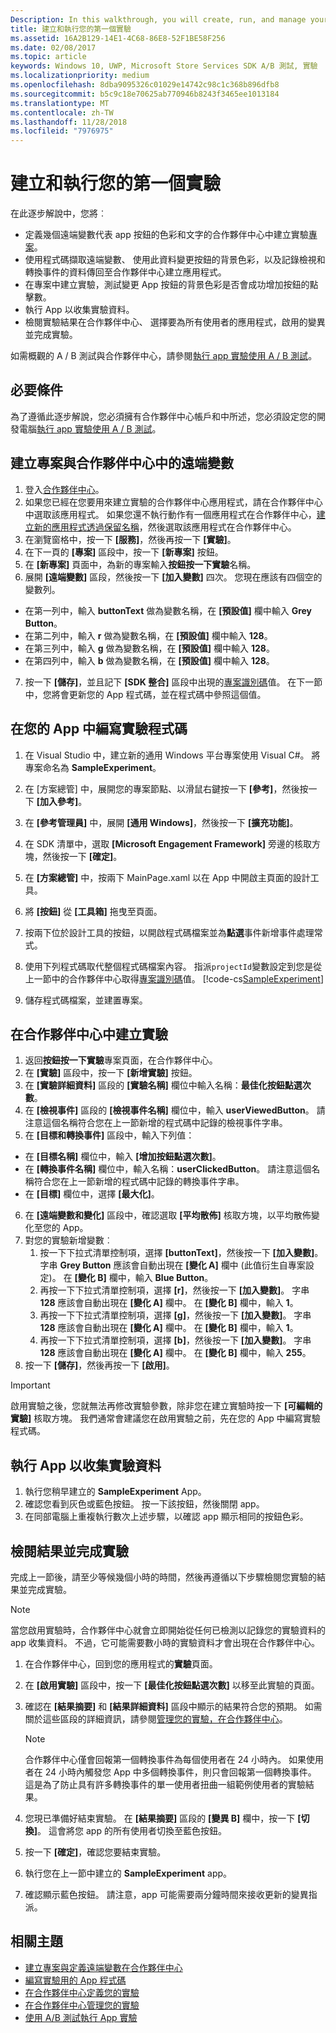 ```yaml
---
Description: In this walkthrough, you will create, run, and manage your first experiment with A/B testing.
title: 建立和執行您的第一個實驗
ms.assetid: 16A2B129-14E1-4C68-86E8-52F1BE58F256
ms.date: 02/08/2017
ms.topic: article
keywords: Windows 10, UWP, Microsoft Store Services SDK A/B 測試, 實驗
ms.localizationpriority: medium
ms.openlocfilehash: 8dba9095326c01029e14742c98c1c368b896dfb8
ms.sourcegitcommit: b5c9c18e70625ab770946b8243f3465ee1013184
ms.translationtype: MT
ms.contentlocale: zh-TW
ms.lasthandoff: 11/28/2018
ms.locfileid: "7976975"
---
```

# <a name="create-and-run-your-first-experiment"></a>建立和執行您的第一個實驗

在此逐步解說中，您將︰
* 定義幾個遠端變數代表 app 按鈕的色彩和文字的合作夥伴中心中建立實驗[專案](run-app-experiments-with-a-b-testing.md#terms)。
* 使用程式碼擷取遠端變數、 使用此資料變更按鈕的背景色彩，以及記錄檢視和轉換事件的資料傳回至合作夥伴中心建立應用程式。
* 在專案中建立實驗，測試變更 App 按鈕的背景色彩是否會成功增加按鈕的點擊數。
* 執行 App 以收集實驗資料。
* 檢閱實驗結果在合作夥伴中心、 選擇要為所有使用者的應用程式，啟用的變異並完成實驗。

如需概觀的 A / B 測試與合作夥伴中心，請參閱[執行 app 實驗使用 A / B 測試](run-app-experiments-with-a-b-testing.md)。

## <a name="prerequisites"></a>必要條件

為了遵循此逐步解說，您必須擁有合作夥伴中心帳戶和中所述，您必須設定您的開發電腦[執行 app 實驗使用 A / B 測試](run-app-experiments-with-a-b-testing.md)。

## <a name="create-a-project-with-remote-variables-in-partner-center"></a>建立專案與合作夥伴中心中的遠端變數

1. 登入[合作夥伴中心](https://partner.microsoft.com/dashboard)。
2. 如果您已經在您要用來建立實驗的合作夥伴中心應用程式，請在合作夥伴中心中選取該應用程式。 如果您還不執行動作有一個應用程式在合作夥伴中心，[建立新的應用程式透過保留名稱](../publish/create-your-app-by-reserving-a-name.md)，然後選取該應用程式在合作夥伴中心。
3. 在瀏覽窗格中，按一下 **\[服務\]**，然後再按一下 **\[實驗\]**。
4. 在下一頁的 **\[專案\]** 區段中，按一下 **\[新專案\]** 按鈕。
5. 在 **\[新專案\]** 頁面中，為新的專案輸入**按鈕按一下實驗**名稱。
6. 展開 **\[遠端變數\]** 區段，然後按一下 **\[加入變數\]** 四次。 您現在應該有四個空的變數列。
  * 在第一列中，輸入 **buttonText** 做為變數名稱，在 **\[預設值\]** 欄中輸入 **Grey Button**。
  * 在第二列中，輸入 **r** 做為變數名稱，在 **\[預設值\]** 欄中輸入 **128**。
  * 在第三列中，輸入 **g** 做為變數名稱，在 **\[預設值\]** 欄中輸入 **128**。
  * 在第四列中，輸入 **b** 做為變數名稱，在 **\[預設值\]** 欄中輸入 **128**。
7. 按一下 **\[儲存\]**，並且記下 **\[SDK 整合\]** 區段中出現的[專案識別碼](run-app-experiments-with-a-b-testing.md#terms)值。 在下一節中，您將會更新您的 App 程式碼，並在程式碼中參照這個值。

## <a name="code-the-experiment-in-your-app"></a>在您的 App 中編寫實驗程式碼

1. 在 Visual Studio 中，建立新的通用 Windows 平台專案使用 Visual C#。 將專案命名為 **SampleExperiment**。
2. 在 \[方案總管\] 中，展開您的專案節點、以滑鼠右鍵按一下 **\[參考\]**，然後按一下 **\[加入參考\]**。
3. 在 **\[參考管理員\]** 中，展開 **\[通用 Windows\]**，然後按一下 **\[擴充功能\]**。
4. 在 SDK 清單中，選取 **\[Microsoft Engagement Framework\]** 旁邊的核取方塊，然後按一下 **\[確定\]**。
5. 在 **\[方案總管\]** 中，按兩下 MainPage.xaml 以在 App 中開啟主頁面的設計工具。
6. 將 **\[按鈕\]**  從 **\[工具箱\]** 拖曳至頁面。
7. 按兩下位於設計工具的按鈕，以開啟程式碼檔案並為**點選**事件新增事件處理常式。  
8. 使用下列程式碼取代整個程式碼檔案內容。 指派```projectId```變數設定到您是從上一節中的合作夥伴中心取得[專案識別碼](run-app-experiments-with-a-b-testing.md#terms)值。
    [!code-cs[SampleExperiment](./code/StoreSDKSamples/cs/ExperimentPage.xaml.cs#SampleExperiment)]

9. 儲存程式碼檔案，並建置專案。

## <a name="create-the-experiment-in-partner-center"></a>在合作夥伴中心中建立實驗

1. 返回**按鈕按一下實驗**專案頁面，在合作夥伴中心。
2. 在 **\[實驗\]** 區段中，按一下 **\[新增實驗\]** 按鈕。
3. 在 **\[實驗詳細資料\]** 區段的 **\[實驗名稱\]** 欄位中輸入名稱：**最佳化按鈕點選次數**。
4. 在 **\[檢視事件\]** 區段的 **\[檢視事件名稱\]** 欄位中，輸入 **userViewedButton**。 請注意這個名稱符合您在上一節新增的程式碼中記錄的檢視事件字串。
5. 在 **\[目標和轉換事件\]** 區段中，輸入下列值：
  * 在 **\[目標名稱\]** 欄位中，輸入 **\[增加按鈕點選次數\]**。
  * 在 **\[轉換事件名稱\]** 欄位中，輸入名稱：**userClickedButton**。 請注意這個名稱符合您在上一節新增的程式碼中記錄的轉換事件字串。
  * 在 **\[目標\]** 欄位中，選擇 **\[最大化\]**。
6. 在 **\[遠端變數和變化\]** 區段中，確認選取 **\[平均散佈\]** 核取方塊，以平均散佈變化至您的 App。
7. 對您的實驗新增變數︰
    1. 按一下下拉式清單控制項，選擇 **\[buttonText\]**，然後按一下 **\[加入變數\]**。 字串 **Grey Button** 應該會自動出現在 **\[變化 A\]** 欄中 (此值衍生自專案設定)。 在 **\[變化 B\]** 欄中，輸入 **Blue Button**。
    2. 再按一下下拉式清單控制項，選擇 **\[r\]**，然後按一下 **\[加入變數\]**。 字串 **128** 應該會自動出現在 **\[變化 A\]** 欄中。 在 **\[變化 B\]** 欄中，輸入 **1**。
    3. 再按一下下拉式清單控制項，選擇 **\[g\]**，然後按一下 **\[加入變數\]**。 字串 **128** 應該會自動出現在 **\[變化 A\]** 欄中。 在 **\[變化 B\]** 欄中，輸入 **1**。  
    4. 再按一下下拉式清單控制項，選擇 **\[b\]**，然後按一下 **\[加入變數\]**。 字串 **128** 應該會自動出現在 **\[變化 A\]** 欄中。 在 **\[變化 B\]** 欄中，輸入 **255**。  
8. 按一下 **\[儲存\]**，然後再按一下 **\[啟用\]**。

> [!IMPORTANT]
> 啟用實驗之後，您就無法再修改實驗參數，除非您在建立實驗時按一下 **\[可編輯的實驗\]** 核取方塊。 我們通常會建議您在啟用實驗之前，先在您的 App 中編寫實驗程式碼。

## <a name="run-the-app-to-gather-experiment-data"></a>執行 App 以收集實驗資料

1. 執行您稍早建立的 **SampleExperiment** App。
2. 確認您看到灰色或藍色按鈕。 按一下該按鈕，然後關閉 app。
3. 在同部電腦上重複執行數次上述步驟，以確認 app 顯示相同的按鈕色彩。

## <a name="review-the-results-and-complete-the-experiment"></a>檢閱結果並完成實驗

完成上一節後，請至少等候幾個小時的時間，然後再遵循以下步驟檢閱您實驗的結果並完成實驗。

> [!NOTE]
> 當您啟用實驗時，合作夥伴中心就會立即開始從任何已檢測以記錄您的實驗資料的 app 收集資料。 不過，它可能需要數小時的實驗資料才會出現在合作夥伴中心。

1. 在合作夥伴中心，回到您的應用程式的**實驗**頁面。
2. 在 **\[啟用實驗\]** 區段中，按一下 **\[最佳化按鈕點選次數\]** 以移至此實驗的頁面。
3. 確認在 **\[結果摘要\]** 和 **\[結果詳細資料\]** 區段中顯示的結果符合您的預期。 如需關於這些區段的詳細資訊，請參閱[管理您的實驗，在合作夥伴中心](manage-your-experiment.md#review-the-results-of-your-experiment)。
    > [!NOTE]
    > 合作夥伴中心僅會回報第一個轉換事件為每個使用者在 24 小時內。 如果使用者在 24 小時內觸發您 App 中多個轉換事件，則只會回報第一個轉換事件。 這是為了防止具有許多轉換事件的單一使用者扭曲一組範例使用者的實驗結果。

4. 您現已準備好結束實驗。 在 **\[結果摘要\]** 區段的 **\[變異 B\]** 欄中，按一下 **\[切換\]**。 這會將您 app 的所有使用者切換至藍色按鈕。
5. 按一下 **\[確定\]**，確認您要結束實驗。
6. 執行您在上一節中建立的 **SampleExperiment** app。
7. 確認顯示藍色按鈕。 請注意，app 可能需要兩分鐘時間來接收更新的變異指派。

## <a name="related-topics"></a>相關主題

* [建立專案與定義遠端變數在合作夥伴中心](create-a-project-and-define-remote-variables-in-the-dev-center-dashboard.md)
* [編寫實驗用的 App 程式碼](code-your-experiment-in-your-app.md)
* [在合作夥伴中心定義您的實驗](define-your-experiment-in-the-dev-center-dashboard.md)
* [在合作夥伴中心管理您的實驗](manage-your-experiment.md)
* [使用 A/B 測試執行 App 實驗](run-app-experiments-with-a-b-testing.md)
